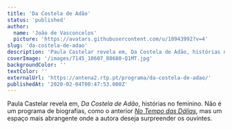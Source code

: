 ```yaml
---
title: 'Da Costela de Adão'
status: 'published'
author:
  name: 'João de Vasconcelos'
  picture: 'https://avatars.githubusercontent.com/u/10943992?v=4'
slug: 'da-costela-de-adao'
description: 'Paula Castelar revela em, Da Costela de Adão, histórias no feminino. Não é um programa de biografias, como o anterior No Tempo das Dálias, mas um espaço mais abrangente onde a autora deseja surpreender os ouvintes.'
coverImage: '/images/7145_10607_88680-Q1MT.jpg'
backgroundColor: ''
textColor: ''
externalUrl: 'https://antena2.rtp.pt/programa/da-costela-de-adao/'
publishedAt: '2020-02-04T00:47:53.000Z'
---
```


Paula Castelar revela em, *Da Costela de Adão*, histórias no feminino. Não é um programa de biografias, como o anterior [*No Tempo das Dálias*](https://antena2.rtp.pt/programa/no-tempo-das-dalias/), mas um espaço mais abrangente onde a autora deseja surpreender os ouvintes.

